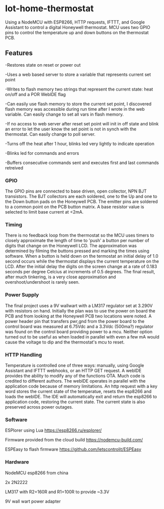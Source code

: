 # Iot-home-thermostat
Using a NodeMCU with ESP8266, HTTP requests, IFTTT, and Google Assistant to control a digital Honeywell thermostat. MCU uses two GPIO pins to control the temperature up and down buttons on the thermostat PCB. 

## Features
-Restores state on reset or power out

-Uses a web based server to store a variable that represents current set point

-Writes to flash memory two strings that represent the current state: heat on/off and a POR WebIDE flag

-Can easily use flash memory to store the current set point, I discovered flash memory was accessible during run time after I wrote in the web variable. Can easily change to set all vars in flash memory.

-If no access to web server after reset set point will init in off state and blink an error to let the user know the set point is not in synch with the thermostat. Can easily change to poll server.

-Turns off the heat after 1 hour, blinks led very lightly to indicate operation

-Blinks led for commands and errors

-Buffers consecutive commands sent and executes first and last commands retreived


### GPIO

The GPIO pins are connected to base driven, open collector, NPN BJT transistors. The BJT collectors are each soldered, one to the Up and one to the Down button pads on the Honeywell PCB. The emitter pins are soldered to a common point on the PCB button matrix. A base resistor value is selected to limit base current at <2mA.

### Timing

There is no feedback loop from the thermostat so the MCU uses timers to closely approximate the length of time to 'push' a button per number of digits that change on the Honeywell LCD. The approximation was determined by filming the buttons pressed and marking the times using software. When a button is held down on the termostat an initial delay of 1.0 second occurs while the thermostat displays the current temperature on the LCD. After the initial delay the digits on the screen change at a rate of 0.183 seconds per degree Celcius at increments of 0.5 degrees. The final result, after much tinkering, is a very close approximation and overshoot/undershoot is rarely seen.

### Power Supply

The final project uses a 9V wallwart with a LM317 regulator set at 3.290V with resistors on hand. Initially the plan was to use the power on board the PCB and from looking at the Honeywell PCB two locations were noted. A power header pin that transfers pwr,gnd from the power board to the control board was measured at 6.75Vdc and a 3.3Vdc (500ma?) regulator was found on the control board providing power to a mcu. Neither option turned out to be useful as when loaded in parallel with even a few mA would cause the voltage to dip and the thermostat's mcu to reset.

### HTTP Handling

Temperature is controlled one of three ways: manually, using Google Assistant and IFTTT webhooks, or an HTTP GET request. A webIDE provides the ability to modify any of the functions OTA. Much code is credited to different authors. The webIDE operates in parallel with the application code because of memory limitations. An http request with a key word stores the current state of the temperatue, resets the esp8266 and loads the webIDE. The IDE will automatically exit and return the esp8266 to application code, restoring the current state. The current state is also preserved across power outages. 

### Software

ESPlorer using Lua https://esp8266.ru/esplorer/ 

Firmware provided from the cloud build
https://nodemcu-build.com/

ESPEasy to flash firmware 
https://github.com/letscontrolit/ESPEasy

### Hardware

NodeMCU esp8266 from china

2x 2N2222 

LM317 with R2=160R and R1=100R to provide ~3.3V

9V wall wart power adapter

